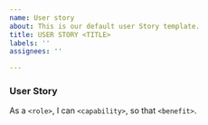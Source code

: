 ```yaml
---
name: User story
about: This is our default user Story template.
title: USER STORY <TITLE>
labels: ''
assignees: ''

---
```


### User Story
As a `<role>`, I can `<capability>`, so that `<benefit>`.
